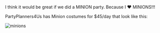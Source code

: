 I think it would be great if we did a MINION party.  Because I :heart: MINIONS!!!

PartyPlanners4Us has Minion costumes for $45/day that look like this:


![minions](http://weknowyourdreamz.com/images/minions/minions-01.jpg)
